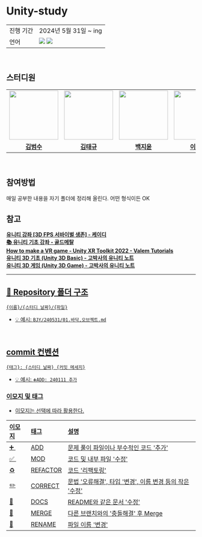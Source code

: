 # Unity-study

<table>
  <tr>
    <td>진행 기간</td>
    <td>2024년 5월 31일 ~ ing </td>
  </tr>
  <tr>
    <td>언어</td>
    <td><img src="https://img.shields.io/badge/unity-%23000000.svg?style=for-the-badge&logo=unity&logoColor=white">&nbsp;<img src="https://img.shields.io/badge/c%23-%23239120.svg?style=for-the-badge&logo=csharp&logoColor=white">
    </td>
  </tr>
</table>

<br/>

## 스터디원

<table>
 <tr>
    <td align="center"><a href="https://github.com/Starbow-Break"><img src="https://avatars.githubusercontent.com/Starbow-Break" width="130px;" alt=""></a></td>
    <td align="center"><a href="https://github.com/KTaeGyu"><img src="https://avatars.githubusercontent.com/KTaeGyu" width="130px;" alt=""></a></td>
    <td align="center"><a href="https://github.com/1234jienf"><img src="https://avatars.githubusercontent.com/1234jienf" width="130px;" alt=""></a></td>
    <td align="center"><a href="https://github.com/namoo1818"><img src="https://avatars.githubusercontent.com/namoo1818" width="130px;" alt=""></a></td>
    <td align="center"><a href="https://github.com/aycho00"><img src="https://avatars.githubusercontent.com/aycho00" width="130px;" alt=""></a></td>
  </tr>
  <tr>
    <td align="center"><a href="https://github.com/Starbow-Break"><b>김범수</b></a></td>
    <td align="center"><a href="https://github.com/KTaeGyu"><b>김태규</b></a></td>
    <td align="center"><a href="https://github.com/1234jienf"><b>백지윤</b></a></td>
    <td align="center"><a href="https://github.com/namoo1818"><b>이민지</b></a></td>
    <td align="center"><a href="https://github.com/aycho00"><b>조아영</b></a></td>
  </tr>
</table>

<br/>

## 참여방법

매일 공부한 내용을 자기 폴더에 정리해 올린다. 어떤 형식이든 OK

## 참고

<a href="https://youtube.com/playlist?list=PLUZ5gNInsv_Nzex8Cvxce_1zjUf0cNWY9&si=sZ1X_vWjuMfMavEz"><b>유니티 강좌 [3D FPS 서바이벌 생존] - 케이디</b>  
<a href="https://www.youtube.com/playlist?list=PLO-mt5Iu5TeYI4dbYwWP8JqZMC9iuUIW2"><b>📚 유니티 기초 강좌 - 골드메탈</b>  
<a href="https://www.youtube.com/playlist?list=PLpEoiloH-4eP-OKItF8XNJ8y8e1asOJud"><b>How to make a VR game - Unity XR Toolkit 2022 - Valem Tutorials</b>  
<a href="https://www.youtube.com/playlist?list=PLC2Tit6NyVidtjrK6nKMkSBGRUmfz8IMK"><b>유니티 3D 기초 (Unity 3D Basic) - 고박사의 유니티 노트</b>  
<a href="https://www.youtube.com/playlist?list=PLC2Tit6NyVidfJ9XCIAy0YBwxSoBGTyiP"><b>유니티 3D 게임 (Unity 3D Game) - 고박사의 유니티 노트</b>

---

## 📁 Repository 폴더 구조

```
{이름}/{스터디 날짜}/{파일}
```

- 💡 예시: `BJY/240531/01.바닥,오브젝트.md`

<br/>

## commit 컨벤션

```
{태그}: {스터디 날짜} {커밋 메세지}
```

- 💡 예시: `➕ADD: 240111 추가`

### 이모지 및 태그

- 이모지는 선택에 따라 활용한다.

| 이모지 | 태그     | 설명                                                     |
| :----- | :------- | :------------------------------------------------------- |
| ➕     | ADD      | 문제 풀이 파일이나 부수적인 코드 '추가'                  |
| ✅     | MOD      | 코드 및 내부 파일 '수정'                                 |
| ♻️     | REFACTOR | 코드 '리팩토링'                                          |
| ✏️     | CORRECT  | 문법 '오류해결', 타입 '변경', 이름 변경 등의 작은 '수정' |
| 📝     | DOCS     | README와 같은 문서 '수정'                                |
| 🔀     | MERGE    | 다른 브랜치와의 '충돌해결' 후 Merge                      |
| 🚚     | RENAME   | 파일 이름 '변경'                                         |
